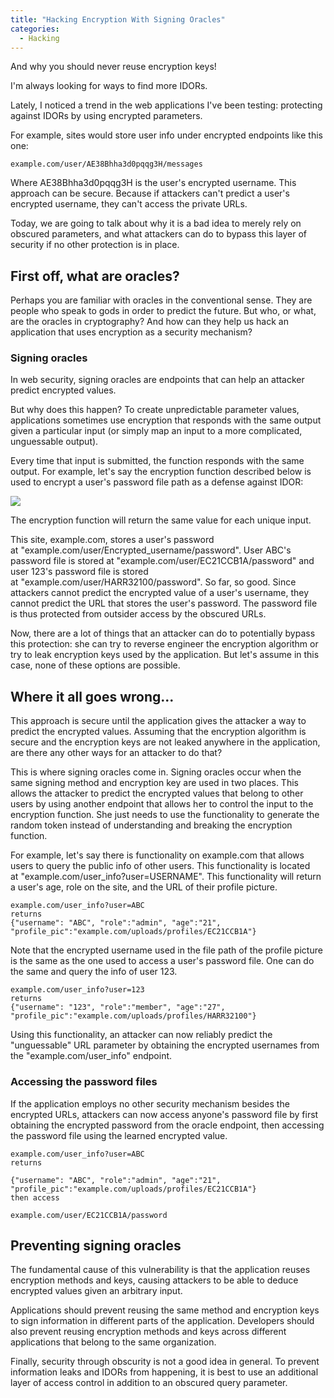 ```yaml
---
title: "Hacking Encryption With Signing Oracles"
categories:
  - Hacking
---
```


And why you should never reuse encryption keys!

I'm always looking for ways to find more IDORs.

Lately, I noticed a trend in the web applications I've been testing: protecting against IDORs by using encrypted parameters.

For example, sites would store user info under encrypted endpoints like this one:

```
example.com/user/AE38Bhha3d0pqqg3H/messages
```

Where AE38Bhha3d0pqqg3H is the user's encrypted username. This approach can be secure. Because if attackers can't predict a user's encrypted username, they can't access the private URLs.

Today, we are going to talk about why it is a bad idea to merely rely on obscured parameters, and what attackers can do to bypass this layer of security if no other protection is in place.

## First off, what are oracles?

Perhaps you are familiar with oracles in the conventional sense. They are people who speak to gods in order to predict the future. But who, or what, are the oracles in cryptography? And how can they help us hack an application that uses encryption as a security mechanism?

### Signing oracles

In web security, signing oracles are endpoints that can help an attacker predict encrypted values.

But why does this happen? To create unpredictable parameter values, applications sometimes use encryption that responds with the same output given a particular input (or simply map an input to a more complicated, unguessable output).

Every time that input is submitted, the function responds with the same output. For example, let's say the encryption function described below is used to encrypt a user's password file path as a defense against IDOR:

![](https://vickieli.dev/blog/assets/images/encrypt-01.png)

The encryption function will return the same value for each unique input.

This site, example.com, stores a user's password at "example.com/user/Encrypted_username/password". User ABC's password file is stored at "example.com/user/EC21CCB1A/password" and user 123's password file is stored at "example.com/user/HARR32100/password". So far, so good. Since attackers cannot predict the encrypted value of a user's username, they cannot predict the URL that stores the user's password. The password file is thus protected from outsider access by the obscured URLs.

Now, there are a lot of things that an attacker can do to potentially bypass this protection: she can try to reverse engineer the encryption algorithm or try to leak encryption keys used by the application. But let's assume in this case, none of these options are possible.

## Where it all goes wrong...

This approach is secure until the application gives the attacker a way to predict the encrypted values. Assuming that the encryption algorithm is secure and the encryption keys are not leaked anywhere in the application, are there any other ways for an attacker to do that?

This is where signing oracles come in. Signing oracles occur when the same signing method and encryption key are used in two places. This allows the attacker to predict the encrypted values that belong to other users by using another endpoint that allows her to control the input to the encryption function. She just needs to use the functionality to generate the random token instead of understanding and breaking the encryption function.

For example, let's say there is functionality on example.com that allows users to query the public info of other users. This functionality is located at "example.com/user_info?user=USERNAME". This functionality will return a user's age, role on the site, and the URL of their profile picture.

```
example.com/user_info?user=ABC
returns
{"username": "ABC", "role":"admin", "age":"21", "profile_pic":"example.com/uploads/profiles/EC21CCB1A"}
```

Note that the encrypted username used in the file path of the profile picture is the same as the one used to access a user's password file. One can do the same and query the info of user 123.

```
example.com/user_info?user=123
returns
{"username": "123", "role":"member", "age":"27", "profile_pic":"example.com/uploads/profiles/HARR32100"}
```

Using this functionality, an attacker can now reliably predict the "unguessable" URL parameter by obtaining the encrypted usernames from the "example.com/user_info" endpoint.

### Accessing the password files

If the application employs no other security mechanism besides the encrypted URLs, attackers can now access anyone's password file by first obtaining the encrypted password from the oracle endpoint, then accessing the password file using the learned encrypted value.

```
example.com/user_info?user=ABC
returns

{"username": "ABC", "role":"admin", "age":"21", "profile_pic":"example.com/uploads/profiles/EC21CCB1A"}
then access 

example.com/user/EC21CCB1A/password
```

## Preventing signing oracles

The fundamental cause of this vulnerability is that the application reuses encryption methods and keys, causing attackers to be able to deduce encrypted values given an arbitrary input.

Applications should prevent reusing the same method and encryption keys to sign information in different parts of the application. Developers should also prevent reusing encryption methods and keys across different applications that belong to the same organization.

Finally, security through obscurity is not a good idea in general. To prevent information leaks and IDORs from happening, it is best to use an additional layer of access control in addition to an obscured query parameter.